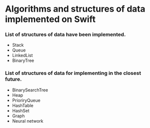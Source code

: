 # Algorithms and structures of data implemented on Swift

### List of structures of data have been implemented.

* Stack
* Queue
* LinkedList
* BinaryTree

### List of structures of data for implementing in the closest future.

* BinarySearchTree 
* Heap
* PrioriryQueue
* HashTable
* HashSet
* Graph
* Neural network
